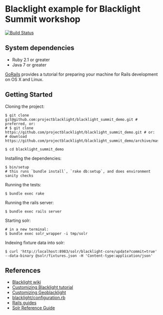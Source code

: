 # Blacklight example for Blacklight Summit workshop

[![Build Status](https://travis-ci.org/projectblacklight/blacklight_summit_demo.png?branch=master)](https://travis-ci.org/projectblacklight/blacklight_summit_demo)

## System dependencies

* Ruby 2.1 or greater
* Java 7 or greater

[GoRails](https://gorails.com/setup/) provides a tutorial for preparing your machine for Rails development on OS X and Linux.

## Getting Started

Cloning the project:

```console
$ git clone git@github.com:projectblacklight/blacklight_summit_demo.git # preferred, or:
# $ git clone https://github.com/projectblacklight/blacklight_summit_demo.git # or:
# download https://github.com/projectblacklight/blacklight_summit_demo/archive/master.zip

$ cd blacklight_summit_demo
```

Installing the dependencies:

```
$ bin/setup
# this runs `bundle install`, `rake db:setup`, and does environment sanity checks
```

Running the tests:

```console
$ bundle exec rake
```

Running the rails server:

```console
$ bundle exec rails server
```

Starting solr:

```console
# in a new terminal:
$ bundle exec solr_wrapper -i tmp/solr
```

Indexing fixture data into solr:

```console
$ curl 'http://localhost:8983/solr/blacklight-core/update?commit=true' --data-binary @solr/fixtures.json -H 'Content-type:application/json'
```

## References

* [Blacklight wiki](https://github.com/projectblacklight/blacklight/wiki)
* [Customizing Blacklight tutorial](http://jessiekeck.com/customizing-blacklight)
* [Customizing Geoblacklight](http://geoblacklight.org/tutorial/2015/02/09/customize-your-application.html)
* [blacklight/configuration.rb](https://github.com/projectblacklight/blacklight/blob/master/lib/blacklight/configuration.rb)
* [Rails guides](http://guides.rubyonrails.org/)
* [Solr Reference Guide](https://cwiki.apache.org/confluence/display/solr/Apache+Solr+Reference+Guide)
